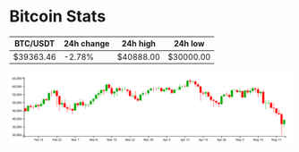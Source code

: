 # Bitcoin Stats

BTC/USDT|24h change|24h high|24h low|
|---|---|---|---|
|$39363.46|-2.78%|$40888.00|$30000.00|

<img src="./chart.svg">

